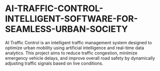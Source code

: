 # AI-TRAFFIC-CONTROL-INTELLIGENT-SOFTWARE-FOR-SEAMLESS-URBAN-SOCIETY
AI Traffic Control is an intelligent traffic management system designed to optimize urban mobility using artificial intelligence and real-time data analytics. This project aims to reduce traffic congestion, minimize emergency vehicle delays, and improve overall road safety by dynamically adjusting traffic signals based on live conditions.
